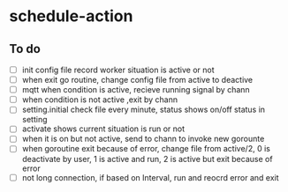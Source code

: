 # schedule-action

## To do

- [ ] init config file record worker situation is active or not
- [ ] when exit go routine, change config file from active to deactive
- [ ] mqtt when condition is active, recieve running signal by chann 
- [ ] when condition is not active ,exit by chann
- [ ] setting.initial check file every minute, status shows on/off status in setting
- [ ] activate shows current situation is run or not
- [ ] when it is on but not active, send to chann to invoke new gorounte
- [ ] when goroutine exit because of error, change file from active/2, 0 is deactivate by user, 1 is active and 
run, 2 is active but exit because of error
- [ ] not long connection, if based on Interval, run and reocrd error and exit